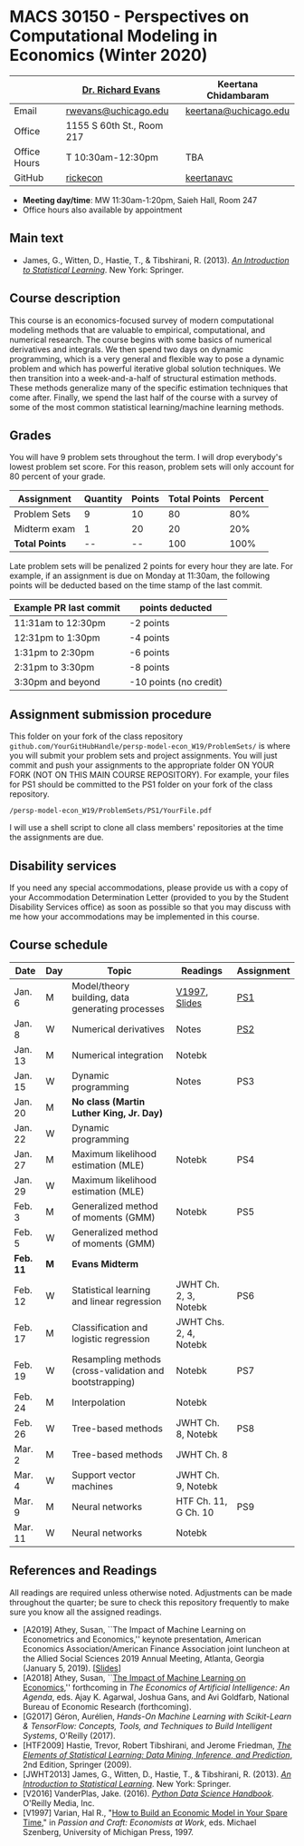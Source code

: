 # MACS 30150 - Perspectives on Computational Modeling in Economics (Winter 2020)

|  | [Dr. Richard Evans](https://sites.google.com/site/rickecon/) | Keertana Chidambaram |
|--------------|----------------------------|--------------------------|
| Email | rwevans@uchicago.edu | keertana@uchicago.edu |
| Office | 1155 S 60th St., Room 217 |     |
| Office Hours | T 10:30am-12:30pm | TBA |
| GitHub | [rickecon](https://github.com/rickecon) | [keertanavc](https://github.com/keertanavc) |

* **Meeting day/time**: MW 11:30am-1:20pm, Saieh Hall, Room 247
* Office hours also available by appointment

## Main text
* James, G., Witten, D., Hastie, T., & Tibshirani, R. (2013). [*An Introduction to Statistical Learning*](http://link.springer.com.proxy.uchicago.edu/book/10.1007%2F978-1-4614-7138-7). New York: Springer.


## Course description

This course is an economics-focused survey of modern computational modeling methods that are valuable to empirical, computational, and numerical research. The course begins with some basics of numerical derivatives and integrals. We then spend two days on dynamic programming, which is a very general and flexible way to pose a dynamic problem and which has powerful iterative global solution techniques. We then transition into a week-and-a-half of structural estimation methods. These methods generalize many of the specific estimation techniques that come after. Finally, we spend the last half of the course with a survey of some of the most common statistical learning/machine learning methods.

## Grades

You will have 9 problem sets throughout the term. I will drop everybody's lowest problem set score. For this reason, problem sets will only account for 80 percent of your grade.

| Assignment       | Quantity | Points | Total Points | Percent |
|------------------|----------|--------|--------------|---------|
| Problem Sets     | 9        | 10     | 80           | 80%     |
| Midterm exam     | 1        | 20     | 20           | 20%     |
| **Total Points** | --       | --     | 100          | 100%    |

Late problem sets will be penalized 2 points for every hour they are late. For example, if an assignment is due on Monday at 11:30am, the following points will be deducted based on the time stamp of the last commit.

| Example PR last commit | points deducted |
| ---------------------- | --------------- |
| 11:31am to 12:30pm     | -2 points       |
| 12:31pm to 1:30pm      | -4 points       |
| 1:31pm to 2:30pm       | -6 points       |
| 2:31pm to 3:30pm       | -8 points       |
| 3:30pm and beyond      | -10 points (no credit) |

## Assignment submission procedure

This folder on your fork of the class repository `github.com/YourGitHubHandle/persp-model-econ_W19/ProblemSets/` is where you will submit your problem sets and project assignments. You will just commit and push your assignments to the appropriate folder ON YOUR FORK (NOT ON THIS MAIN COURSE REPOSITORY). For example, your files for PS1 should be committed to the PS1 folder on your fork of the class repository.

`/persp-model-econ_W19/ProblemSets/PS1/YourFile.pdf`

I will use a shell script to clone all class members' repositories at the time the assignments are due.

## Disability services

If you need any special accommodations, please provide us with a copy of your Accommodation Determination Letter (provided to you by the Student Disability Services office) as soon as possible so that you may discuss with me how your accommodations may be implemented in this course.

## Course schedule

| Date | Day | Topic | Readings | Assignment |
|------------|-------|---------------------------------------------------------|--------------|------------------------------|
| Jan.  6 | M | Model/theory building, data generating processes | [V1997](http://people.ischool.berkeley.edu/~hal/Papers/how.pdf), [Slides](https://github.com/UC-MACSS/persp-model-econ_W20/blob/master/Slides/PerspModel_Intro.pdf) | [PS1](https://github.com/UC-MACSS/persp-model-econ_W20/blob/master/ProblemSets/PS1/PS1.pdf) |
| Jan.  8 | W | Numerical derivatives | Notes | [PS2](https://github.com/UC-MACSS/persp-model-econ_W20/blob/master/ProblemSets/PS2/PS2.pdf) |
| Jan. 13 | M | Numerical integration | Notebk |  |
| Jan. 15 | W | Dynamic programming   | Notes | PS3 |
| Jan. 20 | M | **No class (Martin Luther King, Jr. Day)** |  |  |
| Jan. 22 | W | Dynamic programming   | |     |
| Jan. 27 | M | Maximum likelihood estimation (MLE) | Notebk | PS4 |
| Jan. 29 | W | Maximum likelihood estimation (MLE) | |  |
| Feb.  3 | M | Generalized method of moments (GMM) | Notebk | PS5 |
| Feb.  5 | W | Generalized method of moments (GMM) |  |  |
| **Feb. 11** | **M** | **Evans Midterm** |  |  |
| Feb. 12 | W | Statistical learning and linear regression | JWHT Ch. 2, 3, Notebk | PS6 |
| Feb. 17 | M | Classification and logistic regression | JWHT Chs. 2, 4, Notebk |  |
| Feb. 19 | W | Resampling methods (cross-validation and bootstrapping) | Notebk | PS7 |
| Feb. 24 | M | Interpolation | Notebk |  |
| Feb. 26 | W | Tree-based methods | JWHT Ch. 8, Notebk | PS8 |
| Mar.  2 | M | Tree-based methods | JWHT Ch. 8 |  |
| Mar.  4 | W | Support vector machines | JWHT Ch. 9, Notebk |  |
| Mar.  9 | M | Neural networks | HTF Ch. 11, G Ch. 10 | PS9 |
| Mar. 11 | W | Neural networks  | Notebk |  |

## References and Readings ##

All readings are required unless otherwise noted. Adjustments can be made throughout the quarter; be sure to check this repository frequently to make sure you know all the assigned readings.

* [A2019] Athey, Susan, ``The Impact of Machine Learning on Econometrics and Economics,'' keynote presentation, American Economics Association/American Finance Association joint luncheon at the Allied Social Sciences 2019 Annual Meeting, Atlanta, Georgia (January 5, 2019). [[Slides](https://github.com/UC-MACSS/persp-model-econ_W19/blob/master/Slides/Athey2019_AEAAFAv2.pptx)]
* [A2018] Athey, Susan, ``[The Impact of Machine Learning on Economics](https://www.nber.org/chapters/c14009.pdf),'' forthcoming in *The Economics of Artificial Intelligence: An Agenda*, eds. Ajay K. Agarwal, Joshua Gans, and Avi Goldfarb, National Bureau of Economic Research (forthcoming).
* [G2017] Géron, Aurélien, *Hands-On Machine Learning with Scikit-Learn & TensorFlow: Concepts, Tools, and Techniques to Build Intelligent Systems*, O'Reilly (2017).
* [HTF2009] Hastie, Trevor, Robert Tibshirani, and Jerome Friedman, [*The Elements of Statistical Learning: Data Mining, Inference, and Prediction*](https://web.stanford.edu/~hastie/Papers/ESLII.pdf), 2nd Edition, Springer (2009).
* [JWHT2013] James, G., Witten, D., Hastie, T., & Tibshirani, R. (2013). [*An Introduction to Statistical Learning*](http://link.springer.com.proxy.uchicago.edu/book/10.1007%2F978-1-4614-7138-7). New York: Springer.
* [V2016] VanderPlas, Jake. (2016). [*Python Data Science Handbook*](http://proquestcombo.safaribooksonline.com.proxy.uchicago.edu/book/programming/python/9781491912126). O'Reilly Media, Inc.
* [V1997] Varian, Hal R., "[How to Build an Economic Model in Your Spare Time](http://people.ischool.berkeley.edu/~hal/Papers/how.pdf)," in *Passion and Craft: Economists at Work*, eds. Michael Szenberg, University of Michigan Press, 1997.
